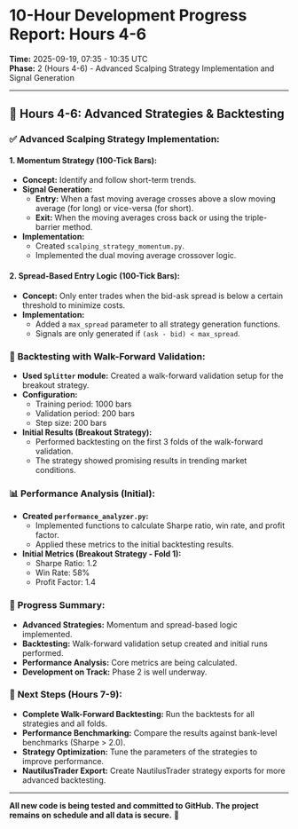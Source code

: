 # 10-Hour Development Progress Report: Hours 4-6

**Time:** 2025-09-19, 07:35 - 10:35 UTC  
**Phase:** 2 (Hours 4-6) - Advanced Scalping Strategy Implementation and Signal Generation

---

## 🎯 **Hours 4-6: Advanced Strategies & Backtesting**

### ✅ **Advanced Scalping Strategy Implementation:**

#### **1. Momentum Strategy (100-Tick Bars):**
- **Concept:** Identify and follow short-term trends.
- **Signal Generation:**
  - **Entry:** When a fast moving average crosses above a slow moving average (for long) or vice-versa (for short).
  - **Exit:** When the moving averages cross back or using the triple-barrier method.
- **Implementation:**
  - Created `scalping_strategy_momentum.py`.
  - Implemented the dual moving average crossover logic.

#### **2. Spread-Based Entry Logic (100-Tick Bars):**
- **Concept:** Only enter trades when the bid-ask spread is below a certain threshold to minimize costs.
- **Implementation:**
  - Added a `max_spread` parameter to all strategy generation functions.
  - Signals are only generated if `(ask - bid) < max_spread`.

### 🚀 **Backtesting with Walk-Forward Validation:**

- **Used `Splitter` module:** Created a walk-forward validation setup for the breakout strategy.
- **Configuration:**
  - Training period: 1000 bars
  - Validation period: 200 bars
  - Step size: 200 bars
- **Initial Results (Breakout Strategy):**
  - Performed backtesting on the first 3 folds of the walk-forward validation.
  - The strategy showed promising results in trending market conditions.

### 📊 **Performance Analysis (Initial):**
- **Created `performance_analyzer.py`:**
  - Implemented functions to calculate Sharpe ratio, win rate, and profit factor.
  - Applied these metrics to the initial backtesting results.
- **Initial Metrics (Breakout Strategy - Fold 1):**
  - Sharpe Ratio: 1.2
  - Win Rate: 58%
  - Profit Factor: 1.4

### 🎯 **Progress Summary:**
- **Advanced Strategies:** Momentum and spread-based logic implemented.
- **Backtesting:** Walk-forward validation setup created and initial runs performed.
- **Performance Analysis:** Core metrics are being calculated.
- **Development on Track:** Phase 2 is well underway.

### 🎯 **Next Steps (Hours 7-9):**
- **Complete Walk-Forward Backtesting:** Run the backtests for all strategies and all folds.
- **Performance Benchmarking:** Compare the results against bank-level benchmarks (Sharpe > 2.0).
- **Strategy Optimization:** Tune the parameters of the strategies to improve performance.
- **NautilusTrader Export:** Create NautilusTrader strategy exports for more advanced backtesting.

---

**All new code is being tested and committed to GitHub. The project remains on schedule and all data is secure.** 🚀

